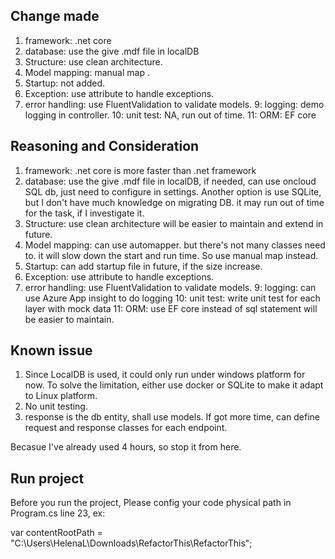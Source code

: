 ﻿## Change made

1. framework: .net core 
2. database: use the give .mdf file in localDB
3. Structure: use clean architecture.
4. Model mapping: manual map .
5. Startup: not added. 
6. Exception: use attribute to handle exceptions. 
7. error handling: use FluentValidation to validate models.
9: logging: demo logging in controller.
10: unit test: NA, run out of time.
11: ORM: EF core

## Reasoning and Consideration

1. framework: .net core is more faster than .net framework
2. database: use the give .mdf file in localDB, if needed, can use oncloud SQL db, just need to configure in settings. 
	Another option is use SQLite, but I don't have much knowledge on migrating DB. it may run out of time for the task, if I investigate it.
3. Structure: use clean architecture will be easier to maintain and extend in future.
4. Model mapping: can use automapper. but there's not many classes need to. it will slow down the start and run time. So use manual map instead.
5. Startup: can add startup file in future, if the size increase. 
6. Exception: use attribute to handle exceptions. 
7. error handling: use FluentValidation to validate models.
9: logging: can use Azure App insight to do logging
10: unit test: write unit test for each layer with mock data
11: ORM: use EF core instead of sql statement will be easier to maintain.

## Known issue

1. Since LocalDB is used, it could only run under windows platform for now. To solve the limitation, either use docker or SQLite to make it adapt to Linux platform.
2. No unit testing.
3. response is the db entity, shall use models. If got more time, can define request and response classes for each endpoint.

Becasue I've already used 4 hours, so stop it from here.

## Run project

Before you run the project, Please config your code physical path in Program.cs line 23, ex:

var contentRootPath = "C:\\Users\\HelenaL\\Downloads\\RefactorThis\\RefactorThis";